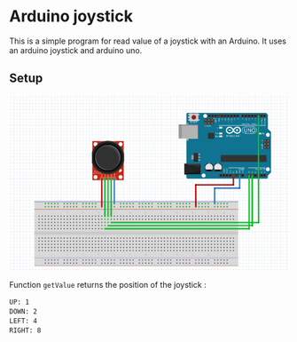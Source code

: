 # Arduino joystick

This is a simple program for read value of a joystick with an Arduino. It uses an arduino joystick and arduino uno.

## Setup

![schema](./assets/schema.png)

Function `getValue` returns the position of the joystick :

```txt
UP: 1
DOWN: 2
LEFT: 4
RIGHT: 8
```
